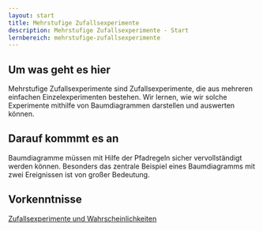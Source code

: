 ```yaml
---
layout: start
title: Mehrstufige Zufallsexperimente
description: Mehrstufige Zufallsexperimente - Start
lernbereich: mehrstufige-zufallsexperimente
---
```


## Um was geht es hier

Mehrstufige Zufallsexperimente sind Zufallsexperimente, die aus mehreren einfachen Einzelexperimenten bestehen. Wir lernen, wie wir solche Experimente mithilfe von Baumdiagrammen darstellen und auswerten können.

## Darauf kommmt es an

Baumdiagramme müssen mit Hilfe der Pfadregeln sicher vervollständigt werden können. Besonders das zentrale Beispiel eines Baumdiagramms mit zwei Ereignissen ist von großer Bedeutung.

## Vorkenntnisse

<a
        href="{{ '/lernbereiche/stochastik/zufallsexperimente-und-wahrscheinlichkeiten/start.html' | relative_url }}"
        >Zufallsexperimente und Wahrscheinlichkeiten</a
      >
